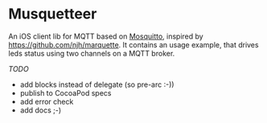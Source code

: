 Musquetteer
===========

An iOS client lib for MQTT based on [Mosquitto](http://mosquitto.org), inspired by https://github.com/njh/marquette.
It contains an usage example, that drives leds status using two channels on a MQTT broker.

*TODO*
- add blocks instead of delegate (so pre-arc :-))
- publish to CocoaPod specs
- add error check
- add docs ;-)
